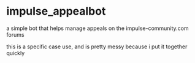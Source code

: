 # impulse_appealbot

a simple bot that helps manage appeals on the impulse-community.com forums

this is a specific case use, and is pretty messy because i put it together quickly
